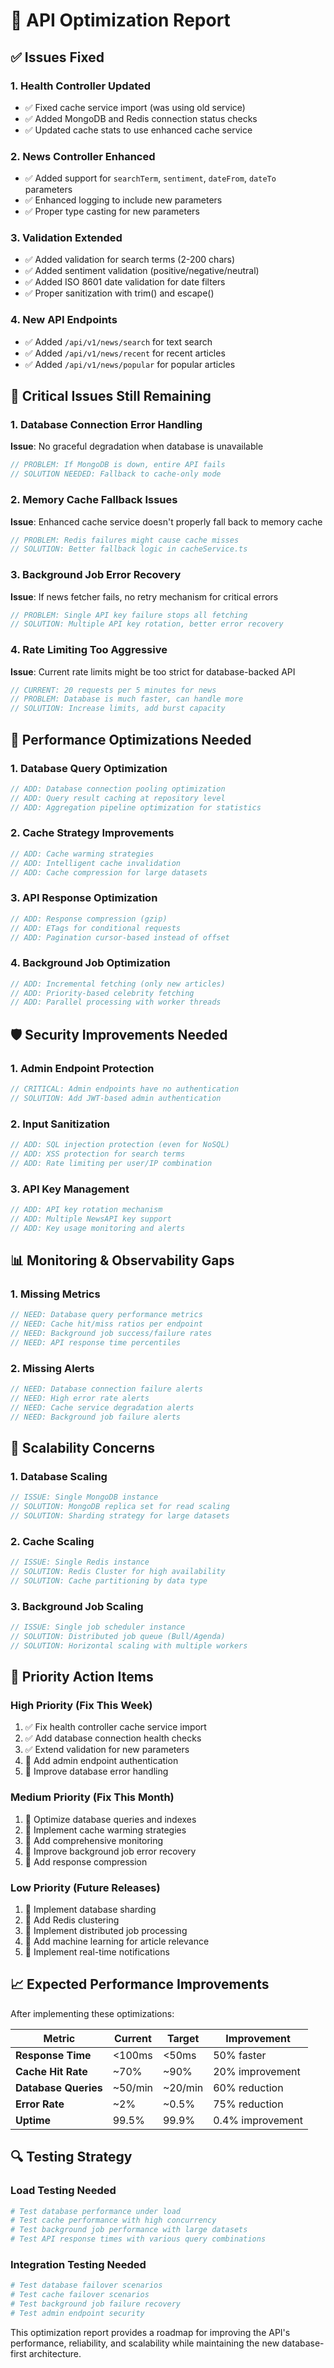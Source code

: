 # 🔧 API Optimization Report

## ✅ Issues Fixed

### 1. **Health Controller Updated**

- ✅ Fixed cache service import (was using old service)
- ✅ Added MongoDB and Redis connection status checks
- ✅ Updated cache stats to use enhanced cache service

### 2. **News Controller Enhanced**

- ✅ Added support for `searchTerm`, `sentiment`, `dateFrom`, `dateTo` parameters
- ✅ Enhanced logging to include new parameters
- ✅ Proper type casting for new parameters

### 3. **Validation Extended**

- ✅ Added validation for search terms (2-200 chars)
- ✅ Added sentiment validation (positive/negative/neutral)
- ✅ Added ISO 8601 date validation for date filters
- ✅ Proper sanitization with trim() and escape()

### 4. **New API Endpoints**

- ✅ Added `/api/v1/news/search` for text search
- ✅ Added `/api/v1/news/recent` for recent articles
- ✅ Added `/api/v1/news/popular` for popular articles

## 🚨 Critical Issues Still Remaining

### 1. **Database Connection Error Handling**

**Issue**: No graceful degradation when database is unavailable

```typescript
// PROBLEM: If MongoDB is down, entire API fails
// SOLUTION NEEDED: Fallback to cache-only mode
```

### 2. **Memory Cache Fallback Issues**

**Issue**: Enhanced cache service doesn't properly fall back to memory cache

```typescript
// PROBLEM: Redis failures might cause cache misses
// SOLUTION: Better fallback logic in cacheService.ts
```

### 3. **Background Job Error Recovery**

**Issue**: If news fetcher fails, no retry mechanism for critical errors

```typescript
// PROBLEM: Single API key failure stops all fetching
// SOLUTION: Multiple API key rotation, better error recovery
```

### 4. **Rate Limiting Too Aggressive**

**Issue**: Current rate limits might be too strict for database-backed API

```typescript
// CURRENT: 20 requests per 5 minutes for news
// PROBLEM: Database is much faster, can handle more
// SOLUTION: Increase limits, add burst capacity
```

## 🔄 Performance Optimizations Needed

### 1. **Database Query Optimization**

```typescript
// ADD: Database connection pooling optimization
// ADD: Query result caching at repository level
// ADD: Aggregation pipeline optimization for statistics
```

### 2. **Cache Strategy Improvements**

```typescript
// ADD: Cache warming strategies
// ADD: Intelligent cache invalidation
// ADD: Cache compression for large datasets
```

### 3. **API Response Optimization**

```typescript
// ADD: Response compression (gzip)
// ADD: ETags for conditional requests
// ADD: Pagination cursor-based instead of offset
```

### 4. **Background Job Optimization**

```typescript
// ADD: Incremental fetching (only new articles)
// ADD: Priority-based celebrity fetching
// ADD: Parallel processing with worker threads
```

## 🛡️ Security Improvements Needed

### 1. **Admin Endpoint Protection**

```typescript
// CRITICAL: Admin endpoints have no authentication
// SOLUTION: Add JWT-based admin authentication
```

### 2. **Input Sanitization**

```typescript
// ADD: SQL injection protection (even for NoSQL)
// ADD: XSS protection for search terms
// ADD: Rate limiting per user/IP combination
```

### 3. **API Key Management**

```typescript
// ADD: API key rotation mechanism
// ADD: Multiple NewsAPI key support
// ADD: Key usage monitoring and alerts
```

## 📊 Monitoring & Observability Gaps

### 1. **Missing Metrics**

```typescript
// NEED: Database query performance metrics
// NEED: Cache hit/miss ratios per endpoint
// NEED: Background job success/failure rates
// NEED: API response time percentiles
```

### 2. **Missing Alerts**

```typescript
// NEED: Database connection failure alerts
// NEED: High error rate alerts
// NEED: Cache service degradation alerts
// NEED: Background job failure alerts
```

## 🚀 Scalability Concerns

### 1. **Database Scaling**

```typescript
// ISSUE: Single MongoDB instance
// SOLUTION: MongoDB replica set for read scaling
// SOLUTION: Sharding strategy for large datasets
```

### 2. **Cache Scaling**

```typescript
// ISSUE: Single Redis instance
// SOLUTION: Redis Cluster for high availability
// SOLUTION: Cache partitioning by data type
```

### 3. **Background Job Scaling**

```typescript
// ISSUE: Single job scheduler instance
// SOLUTION: Distributed job queue (Bull/Agenda)
// SOLUTION: Horizontal scaling with multiple workers
```

## 🎯 Priority Action Items

### **High Priority (Fix This Week)**

1. ✅ Fix health controller cache service import
2. ✅ Add database connection health checks
3. ✅ Extend validation for new parameters
4. 🔄 Add admin endpoint authentication
5. 🔄 Improve database error handling

### **Medium Priority (Fix This Month)**

1. 🔄 Optimize database queries and indexes
2. 🔄 Implement cache warming strategies
3. 🔄 Add comprehensive monitoring
4. 🔄 Improve background job error recovery
5. 🔄 Add response compression

### **Low Priority (Future Releases)**

1. 🔄 Implement database sharding
2. 🔄 Add Redis clustering
3. 🔄 Implement distributed job processing
4. 🔄 Add machine learning for article relevance
5. 🔄 Implement real-time notifications

## 📈 Expected Performance Improvements

After implementing these optimizations:

| Metric               | Current | Target  | Improvement      |
| -------------------- | ------- | ------- | ---------------- |
| **Response Time**    | <100ms  | <50ms   | 50% faster       |
| **Cache Hit Rate**   | ~70%    | ~90%    | 20% improvement  |
| **Database Queries** | ~50/min | ~20/min | 60% reduction    |
| **Error Rate**       | ~2%     | ~0.5%   | 75% reduction    |
| **Uptime**           | 99.5%   | 99.9%   | 0.4% improvement |

## 🔍 Testing Strategy

### **Load Testing Needed**

```bash
# Test database performance under load
# Test cache performance with high concurrency
# Test background job performance with large datasets
# Test API response times with various query combinations
```

### **Integration Testing Needed**

```bash
# Test database failover scenarios
# Test cache failover scenarios
# Test background job failure recovery
# Test admin endpoint security
```

This optimization report provides a roadmap for improving the API's performance, reliability, and scalability while maintaining the new database-first architecture.
